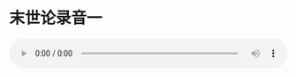 # 末世论录音一

<audio style="width: 100%;" preload="false" controls controlslist="nodownload"><source src="//file.simai.life/audio/mp3/old/27422.mp3" type="audio/mpeg">Your browser does not support the audio element.</audio>



